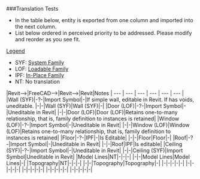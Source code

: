 
###Translation Tests

* In the table below, entity is exported from one column and imported into the next column.
* List below ordered in perceived priority to be addressed.  Please modify and reorder as you see fit. 

<u>Legend</u>
* SYF: [System Family](http://docs.autodesk.com/REVIT/2010/ENU/Revit%20Architecture%202010%20Users%20Guide/RAC/index.html?url=WS1a9193826455f5ff6abe274011cffbaa2b2-5c7b.htm,topicNumber=d0e32102)
* LOF: [Loadable Family](http://docs.autodesk.com/REVIT/2010/ENU/Revit%20Architecture%202010%20Users%20Guide/RAC/index.html?url=WS1a9193826455f5ff6abe274011cffbaa2b2-5c7b.htm,topicNumber=d0e32102)
* IPF: [In-Place Family](http://docs.autodesk.com/REVIT/2010/ENU/Revit%20Architecture%202010%20Users%20Guide/RAC/index.html?url=WS1a9193826455f5ff6abe274011cffbaa2b2-5c7b.htm,topicNumber=d0e32102)
* NT: No translation



|Revit-->|FreeCAD-->|Revit-->|Revit|Notes
| --- | --- | --- | --- | --- | --- |
|Wall (SYF)|-?-|Import Symbol|-|If simple wall, editable in Revit.  If has voids, uneditable.
|-|-|Wall (SYF)|Wall (SYF)|-|
|Door (LOF)|-?-|Import Symbol|-|Uneditable in Revit|
|-|-|Door (LOF)|Door (LOF)|Retains one-to-many relationship, that is, family definition to instances is retained|
|Window (LOF)|-?-|Import Symbol|-|Uneditable in Revit|
|-|-|Window (LOF)|Window (LOF)|Retains one-to-many relationship, that is, family definition to instances is retained|
|Floor|-?-|IPF|-|Is Editable|
|-|-|Floor|Floor|-|
|Roof|-?-|Import Symbol|-|Uneditable in Revit|
|-|-|Roof|IPF|Is editable|
|Ceiling (SYF)|-?-|Import Symbol|-|Uneditable in Revit|
|-|-|Ceiling (SYF)|Import Symbol|Uneditable in Revit|
|Model Lines|NT|-|-|-|
|-|-|Model Lines|Model Lines|-|
|Topography|NT|-|-|-|
|-|-|Topography|Topography|-|
|-|-|-|-|-|
|-|-|-|-|-|
|-|-|-|-|-|
|-|-|-|-|-|
|-|-|-|-|-|

